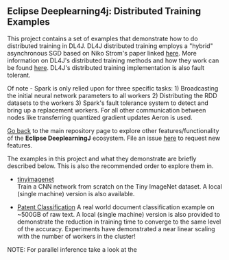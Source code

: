 ## Eclipse Deeplearning4j: Distributed Training Examples

This project contains a set of examples that demonstrate how to do distributed training in DL4J. DL4J distributed training employs a "hybrid" asynchronous SGD based on Niko Strom's paper linked [here](http://nikkostrom.com/publications/interspeech2015/strom_interspeech2015.pdf). More information on DL4J's distributed training methods and how they work can be found [here](https://deeplearning4j.konduit.ai/distributed-deep-learning/intro). DL4J's distributed training implementation is also fault tolerant. 

Of note - Spark is only relied upon for three specific tasks: 1) Broadcasting the initial neural network parameters to all workers 2) Distributing the RDD datasets to the workers 3) Spark's fault tolerance system to detect and bring up a replacement workers. For all other communication between nodes like transferring quantized gradient updates Aeron is used.  

[Go back](../README.md) to the main repository page to explore other features/functionality of the **Eclipse DeeplearningJ** ecosystem. File an issue [here](https://github.com/eclipse/deeplearning4j-examples/issues) to request new features.
        
The examples in this project and what they demonstrate are briefly described below. This is also the recommended order to explore them in.

* [tinyimagenet](src/main/java/org/deeplearning4j/distributedtrainingexamples/tinyimagenet)  
Train a CNN network from scratch on the Tiny ImageNet dataset. A local (single machine) version is also available.

* [Patent Classification](src/main/java/org/deeplearning4j/distributedtrainingexamples/patent/README.md)
A real world document classification example on ~500GB of raw text. A local (single machine) version is also provided to demonstrate the reduction in training time to converge to the same level of the accuracy. Experiments have demonstrated a near linear scaling with the number of workers in the cluster!

NOTE: For parallel inference take a look at the 
